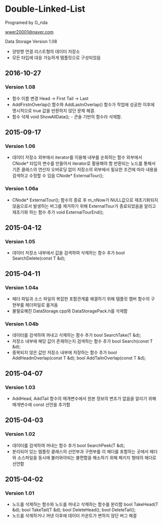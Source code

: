# Double-Linked-List

Programed by G_rida

wwer20001@naver.com

Data Storage
Version 1.08
- 양방향 연결 리스트형의 데이터 저장소
- 모든 타입에 대응 가능하게 템플릿으로 구성되었음

## 2016-10-27
### Version 1.08
- 함수 이름 변경 
Head -> First
Tail -> Last
- AddFirstnOverlap() 함수와 AddLastnOverlap() 함수가 작업에 성공한
이후에 명시적으로 true 값을 반환하지 않던 문제 해결.
- 함수 삭제
void ShowAllData(); - 콘솔 기반의 함수라 삭제함.

## 2015-09-17
### Version 1.06
- 데이터 저장소 외부에서 iterator를 이용해 내부를 순회하는 함수
외부에서 CNode<T>* 타입의 변수를 만들어서 iterator로 활용해야 함
반환되는 노드를 통해서 기존 클래스의 연산자 오버로딩 없이 저장소의
외부에서 필요한 조건에 따라 내용을 검색하고 수정할 수 있음
CNode<T>* ExternalTour();

### Version 1.06a
- CNode<T>* ExternalTour(); 함수의 종료 후 m_nNow가 NULL값으로
재초기화되지 않음으로서 발생하는 버그를 제거하기 위해 ExternalTour가
종료되었음을 알리고 재초기화 하는 함수 추가
void ExternalTourEnd();

## 2015-04-12  
### Version 1.05
- 데이터 저장소 내부에서 값을 검색하여 삭제하는 함수 추가
bool SearchDelete(const T &d);

## 2015-04-11  
### Version 1.04a
- 헤더 파일과 소스 파일의 복잡한 포함관계를 해결하기 위해 템플릿 멤버
함수의 구현부를 헤더파일로 옮겨옴
- 불필요해진 DataStorage.cpp와 DataStoragePack.h를 삭제함

### Version 1.04b
- 데이터를 검색하여 꺼내고 삭제하는 함수 추가
bool SearchTake(T &d);
- 저장소 내부에 해당 값이 존재하는지 검색하는 함수 추가
bool Search(const T &d);
- 중복되지 않은 값만 저장소 내부에 저장하는 함수 추가
bool AddHeadnOverlap(const T &d);
bool AddTailnOverlap(const T &d);

## 2015-04-07  
### Version 1.03
- AddHead, AddTail 함수의 매개변수에서 원본 정보의 변조가 없음을 알리기
위해 매개변수에 const 선언을 추가함

## 2015-04-03  
### Version 1.02
- 데이터를 검색하여 꺼내는 함수 추가
bool SearchPeek(T &d);
- 분리되어 있는 템플릿 클래스의 선언부과 구현부를 이 헤더를 포함하는
곳에서 헤더와 소스파일을 동시에 불러와야되는 불편함을 해소하기 위해
패키지 형태의 헤더로 선언함

## 2015-04-02  
### Version 1.01
- 노드를 삭제하는 함수와 노드를 꺼내고 삭제하는 함수를 분리함
bool TakeHead(T &d);  bool TakeTail(T &d);
bool DeleteHead();    bool DeleteTail();
- 노드를 삭제하거나 꺼낸 이후에 데이터 카운트가 변하지 않던 버그 해결
